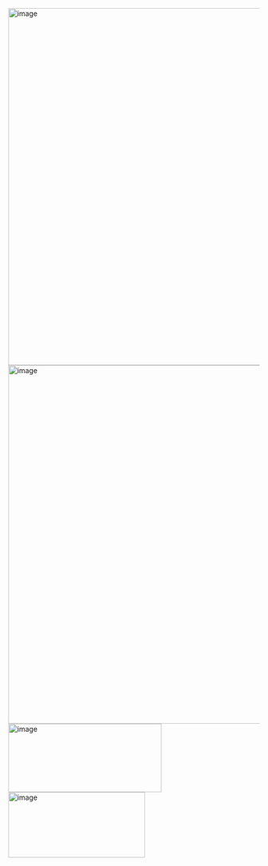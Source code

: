 <img width="1365" height="715" alt="image" src="https://github.com/user-attachments/assets/ce71e6d9-ed20-4fc9-869c-8610f4fa17ff" />
<img width="1365" height="718" alt="image" src="https://github.com/user-attachments/assets/f4d59bd2-dcef-465a-b597-09d6af16fed4" />
<img width="307" height="137" alt="image" src="https://github.com/user-attachments/assets/d6506cfe-8521-4bf6-841d-a22d7de6f3a4" />
<img width="274" height="131" alt="image" src="https://github.com/user-attachments/assets/173a44b5-c251-4a28-a0f4-df47dde99236" />
